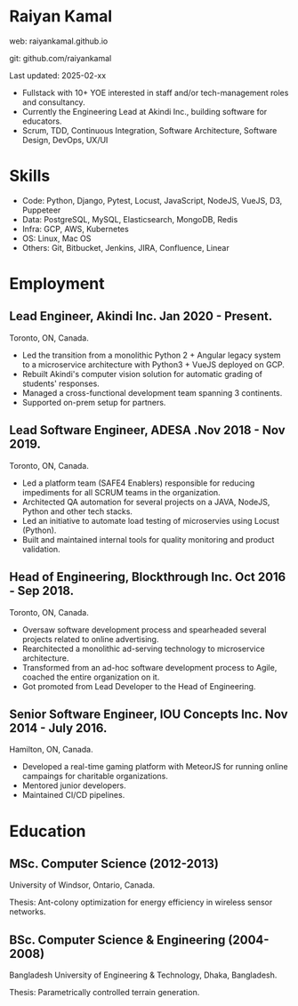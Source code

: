 Raiyan Kamal
==============
web: raiyankamal.github.io

git: github.com/raiyankamal

Last updated: 2025-02-xx

* Fullstack with 10+ YOE interested in staff and/or tech-management roles and consultancy.
* Currently the Engineering Lead at Akindi Inc., building software for educators.
* Scrum, TDD, Continuous Integration, Software Architecture, Software Design, DevOps, UX/UI

Skills
======

* Code: Python, Django, Pytest, Locust, JavaScript, NodeJS, VueJS, D3, Puppeteer
* Data: PostgreSQL, MySQL, Elasticsearch, MongoDB, Redis
* Infra: GCP, AWS, Kubernetes
* OS: Linux, Mac OS
* Others: Git, Bitbucket, Jenkins, JIRA, Confluence, Linear

Employment
==========

## Lead Engineer, Akindi Inc. Jan 2020 - Present.
Toronto, ON, Canada.

- Led the transition from a monolithic Python 2 + Angular legacy system to a microservice architecture with Python3 + VueJS deployed on GCP.
- Rebuilt Akindi's computer vision solution for automatic grading of students' responses.
- Managed a cross-functional development team spanning 3 continents.
- Supported on-prem setup for partners.

## Lead Software Engineer, ADESA .Nov 2018 - Nov 2019.
Toronto, ON, Canada.

- Led a platform team (SAFE4 Enablers) responsible for reducing impediments for all SCRUM teams in the organization.
- Architected QA automation for several projects on a JAVA, NodeJS, Python and other tech stacks.
- Led an initiative to automate load testing of microservies using Locust (Python).
- Built and maintained internal tools for quality monitoring and product validation.

## Head of Engineering, Blockthrough Inc. Oct 2016 - Sep 2018.
Toronto, ON, Canada.

- Oversaw software development process and spearheaded several projects related to online advertising.
- Rearchitected a monolithic ad-serving technology to microservice architecture.
- Transformed from an ad-hoc software development process to Agile, coached the entire organization on it.
- Got promoted from Lead Developer to the Head of Engineering.

## Senior Software Engineer, IOU Concepts Inc. Nov 2014 - July 2016.
Hamilton, ON, Canada.

- Developed a real-time gaming platform with MeteorJS for running online campaings for charitable organizations.
- Mentored junior developers.
- Maintained CI/CD pipelines.

# Education

## MSc. Computer Science (2012-2013)
University of Windsor, Ontario, Canada.

Thesis: Ant-colony optimization for energy efficiency in wireless sensor networks.

## BSc. Computer Science & Engineering (2004-2008)
Bangladesh University of Engineering & Technology, Dhaka, Bangladesh.

Thesis: Parametrically controlled terrain generation.

